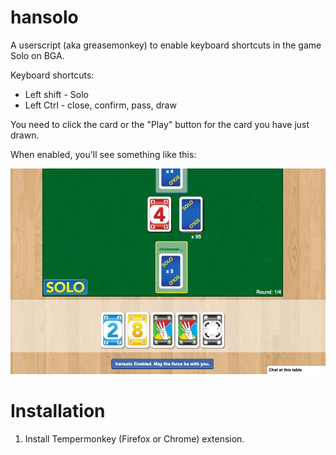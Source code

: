 # hansolo

A userscript (aka greasemonkey) to enable keyboard shortcuts in the game Solo on BGA.

Keyboard shortcuts:

* Left shift - Solo
* Left Ctrl - close, confirm, pass, draw

You need to click the card or the "Play" button for the card you have just drawn.

When enabled, you'll see something like this:

![enabled](hansolo.png)

# Installation

1. Install Tempermonkey (Firefox or Chrome) extension.

